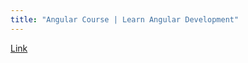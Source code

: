 ```yaml
---
title: "Angular Course | Learn Angular Development"
---
```


[Link](https://beginner-to-pro-training.vercel.app)
